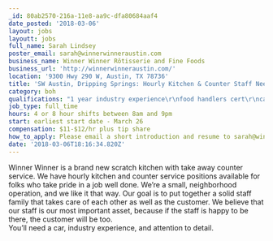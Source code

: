 ```yaml
---
_id: 80ab2570-216a-11e8-aa9c-dfa80684aaf4
date_posted: '2018-03-06'
layout: jobs
layoutt: jobs
full_name: Sarah Lindsey
poster_email: sarah@winnerwinneraustin.com
business_name: Winner Winner Rôtisserie and Fine Foods
business_url: 'http://winnerwinneraustin.com/'
location: '9300 Hwy 290 W, Austin, TX 78736'
title: 'SW Austin, Dripping Springs: Hourly Kitchen & Counter Staff Needed'
category: boh
qualifications: "1 year industry experience\r\nfood handlers cert\r\ncar"
job_type: full_time
hours: 4 or 8 hour shifts between 8am and 9pm
start: earliest start date - March 26
compensation: $11-$12/hr plus tip share
how_to_apply: Please email a short introduction and resume to sarah@winnerwinneraustin.com
date: '2018-03-06T18:16:34.820Z'
---
```

Winner Winner is a brand new scratch kitchen with take away counter service.
We have hourly kitchen and counter service positions available for folks who take pride in a job well done. We’re a small, neighborhood operation, and we like it that way.  Our goal is to put together a solid staff family that takes care of each other as well as the customer.  We believe that our staff is our most important asset, because if the staff is happy to be there, the customer will be too.  
You’ll need a car, industry experience, and attention to detail.
